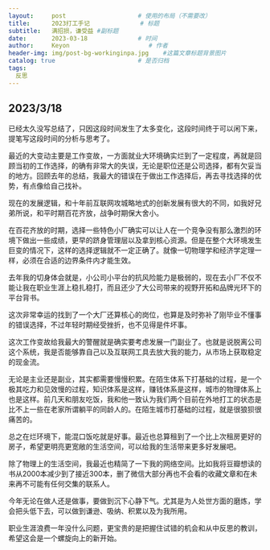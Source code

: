 ```yaml
---
layout:     post                    # 使用的布局（不需要改）
title:      2023打工手记              # 标题 
subtitle:   满招损，谦受益 #副标题
date:       2023-03-18              # 时间
author:     Keyon                      # 作者
header-img: img/post-bg-workinginpa.jpg    #这篇文章标题背景图片
catalog: true                       # 是否归档
tags:
  反思
---
```


## 2023/3/18

已经太久没写总结了，只因这段时间发生了太多变化，这段时间终于可以闲下来，提笔写这段时间的分析与思考了。

最近的大变动主要是工作变故，一方面就业大环境确实烂到了一定程度，再就是回顾当初的工作选择，的确有非常大的失误，无论是职位还是公司选择，都有欠妥当的地方。回顾去年的总结，我最大的错误在于做出工作选择后，再去寻找选择的优势，有点像给自己找补。

现在的发展逻辑，和十年前互联网攻城略地式的创新发展有很大的不同，如我好兄弟所说，和平时期百花齐放，战争时期保大舍小。

在百花齐放的时期，选择一些特色小厂确实可以让人在一个竞争没有那么激烈的环境下做出一些成绩，更早的跻身管理层以及拿到核心资源。但是在整个大环境发生巨变的情况下，这样的选择逻辑就不一定正确了。就像一切物理学和经济学定理一样，必须在合适的边界条件内才能生效。

去年我的切身体会就是，小公司小平台的抗风险能力是极弱的，现在去小厂不仅不能让我在职业生涯上稳扎稳打，而且还少了大公司带来的视野开拓和品牌光环下的平台背书。

这次非常幸运的找到了一个大厂还算核心的岗位，也算是及时弥补了刚毕业不懂事的错误选择，不过年轻时期经受挫折，也不见得是件坏事。

这次工作变故给我最大的警醒就是确实要考虑发展一门副业了。也就是说脱离公司这个系统，我是否能够靠自己以及互联网工具去放大我的能力，从市场上获取稳定的现金流。

无论是主业还是副业，其实都需要慢慢积累。在陌生体系下打基础的过程，是一个极其吃力和见效慢的过程，知识体系是这样，赚钱体系是这样，城市的物理体系上也是这样。前几天和朋友吃饭，我和他一致认为我们两个目前在外地打工的状态是比不上一些在老家所谓躺平的同龄人的。在陌生城市打基础的过程，就是很狼狈很痛苦的。

总之在烂环境下，能混口饭吃就是好事。最近也总算租到了一个比上次租房更好的房子，希望更明亮更宽敞的生活空间，可以给我的生活带来更多好发展吧。

除了物理上的生活空间，我最近也精简了一下我的网络空间。比如我将豆瓣想读的书从2000本减少到了接近300本，删了微信大部分再也不会看的收藏文章和在未来再不可能有任何交集的联系人。

今年无论在做人还是做事，要做到沉下心静下气。尤其是为人处世方面的磨炼，学会把头低下去，可以做到谦逊、吸纳、积累以及为我所用。

职业生涯浪费一年没什么问题，更宝贵的是把握住试错的机会和从中反思的教训，希望这会是一个螺旋向上的新开始。